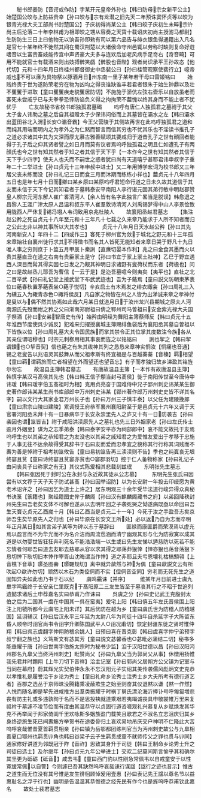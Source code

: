 <!-- { "loadSidebar": true } -->
　　秘书郎姜防【音谔或作防】字某开元皇帝外孙也【韩曰防母宗女新平公主】始楚国公皎与上防益贵幸【孙曰皎与宗有龙潜之旧先天二年预诛窦怀贞等以皎为银青光禄大夫工部尚书封楚国公】子庆初得尚某公主【韩曰皎子庆初生未晬宗许尚主后沦落二十年李林甫为相即皎之甥从容奏之天寳十载诏庆初尚主授驸马都尉】生防防生三日上曰他物无以饷吾孙即勑有司以第六品告与绯衣银鱼得通籍出入凡名是官七十某年终不徙然其间在蜀汉荆楚以大诸侯命守州邑辄以劳称时缺则复命好逰嗜音以生富贵畜妓能传宫中声贤豪大夫多与连欢后加老风病手足竒右【竒音畸】可用不能就官士有载酒来则出妓搏髀笑戯【髀股也音陛】观者尚识承平王孙故态【他代切】元和十四年月日终桂州都督御史中丞裴公曰【孙曰桂管观察使裴行立】噫帝戚也不可以亷为具物祭以豚酒月日州东南一里子某年若干母曰雷姬铭曰
　　始贱终贵于世为遂防荣老穷在物为凶均之得丧谁缺谁丰若君者银朱于始生钟鼎以及壮不矍矍于进取【童曰矍矍疾走貌矍居防切】不施施于骄伉左弦右壶乐以自放虽老而客死未尝戚乎已与夫拳拳恐悸防谄负义得之拘拘荣不葢愧以终其身而不能止者不犹优乎
　　亡友故秘书省校书郎独孤君墓碣
　　呜呼有唐仁人独孤君之墓祔于其父太子舍人讳助之墓之后自其祖赠太子少保讳问俗而上其墓皆在灞水之左【韩曰灞水出蓝田谷北入渭长安○灞音霸】今王父营陵于其侧故再世在此呜呼独孤君之道和而纯其用端而明内之为孝外之为仁黙而智言而信其穷也不忧其乐也不淫读书推孔子之道必求诸其中其为文深而厚尢慕古雅善赋颂其要咸归于道昔孔子之世有顔回者能得于孔子后之仰其贤者譬之如日月而莫有议者焉呜呼独孤君之明且仁如遭孔子有两顔氏也今之世有知其然者乎知之者其信于天下乎【一本作今之世有知其然者其信于天下乎少四字】使夫人也夭而不嗣世之惑者犹曰尚有天道嘻乎甚耶君讳申叔字子重年二十二举进士【孙曰贞元十三年申叔中进士】又二年用博学宏词为校书郎又三年居父丧未练而没【孙曰礼记三日而食三月而沐期而练练小祥也】葢贞元十八年四月五日也是年七月十日而卿曰某乡原曰某原呜呼君短命行道之日未久故其道信于其友而未信于天下今记其知君者于墓韩泰安平南阳人李行谌元固其弟行敏中明赵郡赞皇人栁宗元河东解人崔广畧清河人【余人皆有名字此独言广畧当是脱误】韩愈退之昌黎人王涯广津太原人吕温和叔东平人崔羣敦诗清河人刘禹锡梦得中山人李景俭致用陇西人严休复锡冯翊人韦词致用京兆杜陵人
　　故襄阳丞赵君墓志
　　【集注赵公矜之死自贞元十八年至元和十三年凡十七载之久来章乃能求于人所不知者而归之公此志非以神其事所以大其孝也】
　　贞元十八年月日天水赵公矜【孙曰其先河南新安人】年四十二【四或作三】客死于栁州官为敛于城北之野元和十三年孤来章始壮自襄州徒行求其不得徴书而名其人皆死无能知者来章日哭于野凡十九日唯人事之穷则庶于卜筮五月甲辰卜秦誗【直亷切晏本作利】兆之曰金食其墨而火以贵其墓直丑在道之右南有贵臣冡土是守【孙曰书宜于冡上冡土社神】乙巳于野宜遇西人深目而髯其得实因七日发之乃觏其神明日求诸野有叟荷杖而东者【荷檐也】问之曰是故赵丞儿耶吾为曹信【一云于是】是迩吾墓噫今则夷矣【夷平也】直社之北二百举武【孙曰礼记堂上接武堂下布武武迹也】吾为子蕝焉【童曰説文防朝束茅表位曰蕝春秋置茅蕝表坐○蕝子悦切】辛亥启土有木焉发之绯衣緅衾【孙曰周礼三入为纁五入为緅青赤色○緅将侯反】凡自家之物皆在州之人皆为出涕诚来章之孝神付是叟以与偶不然其协焉如此哉六月某日就道月日于汝州龙兴县期城之原夫人河南源氏先殁而祔之矜之父曰渐南郑尉祖曰倩之郓州司马曽祖曰安金紫光禄大夫国子祭酒【孙曰安弟智唐史有传】始矜由明经为舞阳主簿蔡师反【韩曰贞元十五年淮西节度使呉少诚反】犯难来归擢授襄城主簿赐绯鱼袋后为襄阳丞其墓自曽祖以下皆族以位【孙曰周礼墓大夫令国民族而掌其禁令正其位掌其度数注令族各从其亲位谓昭穆也】时宗元刺栁用相其事哀而旌之以铭铭曰
　　誗也挈之【韩曰挈谓鑚也○挈音契】信也蕝之有朱其绂神其列之恳恳来章神实恫汝【恫痛也音通】锡之老叟告以兆语灵其鼓舞从而父祖孝斯有终宜福是与百越蓁蓁【音榛】羁相望【童曰羁谓羁旅而亡者相望在外而望还也望音忘】有子而孝独归故乡涕盈其铭旌尔勿忘
　　故温县主簿韩君墓志
　　有唐故温县主簿【一本作有故唐温县主簿】韩慎字某汉弓髙侯其先也【韩曰韩王信子頺当封弓髙侯】徙于南阳传世至今唐侍中讳瑗【韩曰瑗字伯玉髙祖时为相】克用贞亮奋于国难侍中兄子郢州刺史讳某某生御史著作郎讳某某生尚书库部郎中万州刺史讳某【郢州著作郎万州刺史史皆不详其名字】嗣以文行大其家业君万州长子也【孙曰万州三子慎丰泰】以父任为建陵挽郎【童曰肃宗山陵曰建陵】累调授王府叅军襄州襄阳尉至于是邑贞元十六年又调于天官署河阳丞未拜十有一日暴病卒于长安永崇里先人之庐又十有一日防袭吉【孙曰袭因也谓筮皆吉】祔于咸阳洪渎原先人之墓礼也先三日外姻家老【孙曰左氏传士逾月外姻至】谋为之志季弟泰【韩曰泰字安平亦为祠部郎中】哀不能文故托于友焉呜呼生也以其弟之恭知君之为友没也以其弟之戚知君之为爱惟友爱出于孝移于忠施于人事无往不达余故得受其辞书于石曰友而爱而忠孝宜之貌称其行行称其词贱而不夀为善是悼祔于祖考初筮攸告【童曰易初筮告再三渎渎则不告】季也之纯寘哀无垠终窭且贫【童曰诗终窭且贫窭亦贫也○窭郡羽切】控于仁人备物称家【孙曰礼记子由问丧具子曰称家之有无】其仪式陈爰相其悲载刻兹珉
　　东明张先生墓志
　　【韩曰张因死于封时公在永封与永近故其徒从公志墓】
　　东明先生张氏曰因尝有以文荐于天子天子防试甚髙【孙曰因举诏防】以为长安尉一年投去印绶愿为黄老术诏许之【孙曰因乞为道士上许之】居东明观三十余年受毕法道行峻异得众真秘书诀箓【箓籍也】聚经籍图史侔于麟阁【孙曰汉有麒麟阁藏书之府】以弟回降秩封州先生曰吾老矣支体不可解也遂从以去明年回之子袭死哭之恸遂病既亟以命回曰吾生天寳讫贞元乙酉嵗十月【韩曰乙酉当是贞元二十一年】今死于汝之手盈吾志矣京师吾生矣毕原先人之归也【孙曰毕原在长安文王所处】必以返乃自为志而卒明年正月某日如其言弟子某等为碑以志于墓辞曰
　　匪禄而康匪爵而荣漠焉以虚充焉以盈言而不为华光而不为名介洁而周流苞涵而清宁幽观其形与化为防寂寞以成其道是以勿婴世皆狂狂奔利死名不能浩浩端一以生或曰先生友悌以遁慈防以死若不能忘情者何耶吾曰道去友耶去慈耶从容以求其得之耶荡莽狠悻【悻亦狠也荡音荡狠下恳切悻下耿切旧本悻作宰胥山沈晦谓当作悻】道之非耶且夫亏恩壊礼枯槁顦顇【上音樵下音萃】隳圣图夀【隳翾规切】离中就异歘然与神为偶【童曰歘説文云有所吹起○歘许勿切】顽然以木石为类倥侗而不实【倥侗音空同】穷老而无死先生之道固知异夫如此也乃书于石以纪
　　虞鸣靍诔【并序】
　　维某年月日前进士虞九臯字鸣靍终于长安亲仁里既克于髙阳原二三友生皆至于墓哀其行之不昭于世追列遗懿求诸后土申荐嘉名实曰恭甫乃作诔曰
　　呉虞之分【孙曰史记武王克殷封太伯之后为二国其一虞在中国其一呉在蛮夷】爰宅上阳【韩曰僖五年左氏晋侯围上阳注上阳虢所都今云虞宅上阳未详】其后优防在越为乡【童曰虞氏世为防稽人防稽越国】延诩辅汉【孙曰后汉永平三年延为太尉八年为司徒十四年自杀延字子大陈留东昏人顺帝时诩官尚书令诩字升卿陈国武平人○诩况甫切】恢定封疆东徙之贤时惟仲翔【韩曰呉志虞翻字仲翔防稽余姚人】曰预曰喜在晋克彰【韩曰虞喜字仲宁弟预字叔宁翻之族也】义笃斯文有苾其芳【童曰説文苾馨香也○苾毗必蒲结二切】秘书多能垂耀于唐【孙曰世南字伯施太宗时为秘书少监】洎于汉阳世德以昌【孙曰汉阳沔州郡名九臯父当终沔州刺史】毗赞尚父【孙曰九臯父当为郭尚父从事】休徴用扬惟我先君并时翺翔【上牛刀切下音祥】洽主记室【孙曰郭尚父居朔方公父镇为记室与当同在幕府】蔚其辉光实契伯仲永永不忘汉阳元子实绍其美传袭儒风彪炳文史克恭以孝惟礼是履誉洽于乡论为秀士【童曰礼命乡论秀士注秀士乡大夫所考有德行道艺者】百郡之选丛于京师昧没腾籍乘凌蔽欺生之始至则奋其仪退黙以谦【黙一作然】人悦而随名卿是挈先进咸推方出羣类振耀于时祸丁舅氏漂沦海沂捧讣号呼匍匐増悲丧有防主礼或多违孰徇于名而不是思投袂就道乘艰若夷竭诚丧具申敬裳帷万里来复祗袝于墓遽不凌节俭而有度由其温恭守以贞固行道咨嗟观礼兴慕复从乡赋焕发其华克不再举闻于邦家倚闾千里欢咏斯多姻族盈门载笑且歌君之不淑名立志沮庆归其乡身终逆旅生死已间夀觞方举贺书在途委骨归土哀欢易地吊庆交户神明不仁降此大苦呜呼哀哉惟昔夏首羁贯相亲【孙曰镇为岳鄂都团练判官当为沔州刺史故公与九臯相善夏口鄂州也羁贯丱角也韩曰谷梁子云子生羁贯成童不就师传父之罪也贯与丱同】通家修好讲道为邻既冠于阼【音祚】思致其身升于司徒【韩曰王制命乡论秀士升之司徒曰选士】及尔继年【孙曰贞元九年公举进士】交欢二纪莫间斯言愉乎其和确尔其坚更为砥砺【砥音】咸去韦【童曰西门豹以性刚急常佩韦以自戒童安于以性寛缓常佩以自警】今则遽已吾其缺然呜呼哀哉诔行谋諡【諡行之迹也音示】惟古之道生而无位没有其号惟是友生徘徊顾悼爰用壹惠【孙曰表记先王諡以尊名节以益惠耻名之浮于行也】幽明是告温温其恭惟德之经先民有作今也是旌呜呼恭甫钦此嘉名
　　故处士裴君墓志
